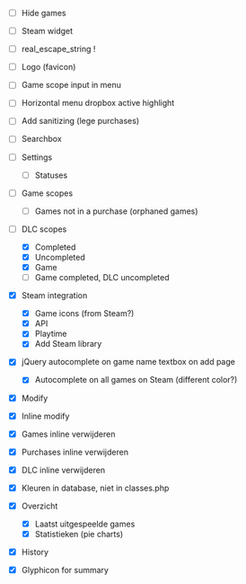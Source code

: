 - [ ] Hide games

- [ ] Steam widget

- [ ] real_escape_string !

- [ ] Logo (favicon)

- [ ] Game scope input in menu

- [ ] Horizontal menu dropbox active highlight

- [ ] Add sanitizing (lege purchases)

- [ ] Searchbox

- [ ] Settings
  - [ ] Statuses

- [ ] Game scopes
  - [ ] Games not in a purchase (orphaned games)

- [ ] DLC scopes
  - [x] Completed
  - [x] Uncompleted
  - [x] Game
  - [ ] Game completed, DLC uncompleted
 
- [x] Steam integration
  - [x] Game icons (from Steam?)
  - [x] API
  - [x] Playtime
  - [x] Add Steam library

- [x] jQuery autocomplete on game name textbox on add page
  - [x] Autocomplete on all games on Steam (different color?)
 
- [x] Modify
- [x] Inline modify

- [x] Games inline verwijderen
- [x] Purchases inline verwijderen
- [x] DLC inline verwijderen

- [x] Kleuren in database, niet in classes.php

- [x] Overzicht
  - [x] Laatst uitgespeelde games
  - [x] Statistieken (pie charts)

- [x] History

- [x] Glyphicon for summary
